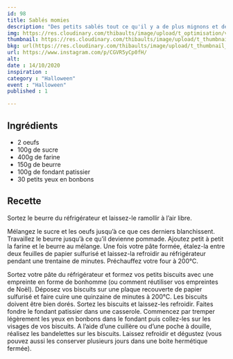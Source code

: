 ```yaml
---
id: 98
title: Sablés momies
description: "Des petits sablés tout ce qu'il y a de plus mignons et délicieux, parfait pour accompagner le café."
img: https://res.cloudinary.com/thibaults/image/upload/t_optimisation/v1602790811/Recipes/20201014_sables_momies.jpg
thumbnail: https://res.cloudinary.com/thibaults/image/upload/t_thumbnail_josie/v1602790811/Recipes/20201014_sables_momies.jpg
bkg: url(https://res.cloudinary.com/thibaults/image/upload/t_thumbnail_josie/v1602790811/Recipes/20201014_sables_momies.jpg)
url: https://www.instagram.com/p/CGVR5yCp0fH/
alt: 
date : 14/10/2020
inspiration : 
category : "Halloween"
event : "Halloween"
published : 1

---
```


## Ingrédients
 - 2 oeufs
 - 100g de sucre
 - 400g de farine
 - 150g de beurre
 - 100g de fondant patissier
 - 30 petits yeux en bonbons

## Recette
Sortez le beurre du réfrigérateur et laissez-le ramollir à l’air libre.

Mélangez le sucre et les oeufs jusqu’à ce que ces derniers blanchissent. Travaillez le beurre jusqu’à ce qu’il devienne pommade. Ajoutez petit à petit la farine et le beurre au mélange. Une fois votre pâte formée, étalez-la entre deux feuilles de papier sulfurisé et laissez-la refroidir au réfrigérateur pendant une trentaine de minutes. Préchauffez votre four à 200°C.

Sortez votre pâte du réfrigérateur et formez vos petits biscuits avec une empreinte en forme de bonhomme (ou comment réutiliser vos empreintes de Noël). Déposez vos biscuits sur une plaque recouverte de papier sulfurisé et faire cuire une quinzaine de minutes à 200°C. Les biscuits doivent être bien dorés. Sortez les biscuits et laissez-les refroidir. Faites fondre le fondant patissier dans une casserole. Commencez par tremper légèrement les yeux en bonbons dans le fondant puis collez-les sur les visages de vos biscuits. A l’aide d’une cuillère ou d’une poche à douille, réalisez les bandelettes sur les biscuits. Laissez refroidir et dégustez (vous pouvez aussi les conserver plusieurs jours dans une boite hermétique fermée).